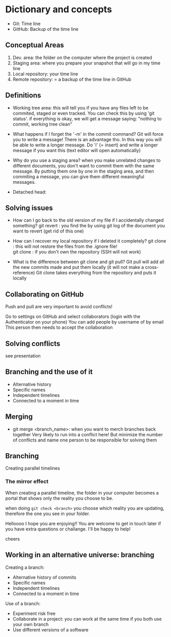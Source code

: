 # Dictionary and concepts

- Git: Time line
- GitHub: Backup of the time line

## Conceptual Areas

1. Dev. area: the folder on the computer where the project is created
2. Staging area: where you prepare your snapshot that will go in my time line 
3. Local repository: your time line   
4. Remote repository: = a backup of the time line in GitHub

## Definitions

- Working tree area: this will tell you if you have any files left to be commited, staged or even tracked. You can check this by using 'git status'. if everything is okay, we will get a message saying: "nothing to commit, working tree clean"

- What happens if I forget the '-m' in the commit command? Git will force you to write a message! There is an advantage tho. In this way you will be able to write a longer message. Do 'i' (= insert) and write a longer message if you want this (text editor will open automatically)

- Why do you use a staging area? when you make unrelated changes to different documents, you don't want to commit them with the same message. By putting them one by one in the staging area, and then commiting a message, you can give them different meaningful messages. 

- Detached head: 

## Solving issues

- How can I go back to the old version of my file if I accidentally changed something? 
git revert <ID>: you find the <ID> by using git log of the document you want to revert (get rid of this one)

- How can I recover my local repository if I deleted it completely? 
git clone <SSH>: this will not restore the files from the .ignore file!  
git clone <HTTPS>: if you don't own the repository (SSH will not work) 

- What is the difference between git clone and git pull? 
Git pull will add all the new commits made and put them locally (it will not make a cross-reference)
Git clone takes everything from the repository and puts it locally

## Collaborating on GitHub

Push and pull are very important to avoid conflicts! 

Go to settings on GitHub and select collaborators (login with the Authenticator on your phone)
You can add people by username of by email 
This person then needs to accept the collaboration

## Solving conflicts 

see presentation

## Branching and the use of it

- Alternative history
- Specific names
- Independent timelines
- Connected to a moment in time

## Merging

- git merge <branch_name>: 
when you want to merch branches back together
Very likely to run into a conflict here! But minimize the number of conflicts and name one person to be responsible for solving them 

## Branching

Creating parallel timelines

### The mirror effect

When creating a parallel timeline, the folder in your computer becomes a portal that shows only the reality you choose to be.

when doing `git check <branch>` you choose which reality you are updating, therefore the one you see in your folder.


Helloooo
I hope you are enjoying!!
You are welcome to get in touch later if you have extra questions or challange.
I'll be happy to help!

cheers


## Working in an alternative universe: branching

Creating a branch:
- Alternative history of commits
- Specific names
- Independent timelines
- Connected to a moment in time 

Use of a branch:
- Experiment risk free
- Collaborate in a project: you can work at the same time if you both use your own branch 
- Use different versions of a software


